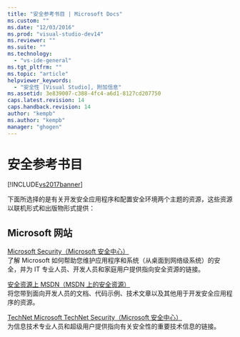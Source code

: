 ```yaml
---
title: "安全参考书目 | Microsoft Docs"
ms.custom: ""
ms.date: "12/03/2016"
ms.prod: "visual-studio-dev14"
ms.reviewer: ""
ms.suite: ""
ms.technology: 
  - "vs-ide-general"
ms.tgt_pltfrm: ""
ms.topic: "article"
helpviewer_keywords: 
  - "安全性 [Visual Studio], 附加信息"
ms.assetid: 3e839007-c388-4fc4-a6d1-8127cd207750
caps.latest.revision: 14
caps.handback.revision: 14
author: "kempb"
ms.author: "kempb"
manager: "ghogen"
---
```

# 安全参考书目
[!INCLUDE[vs2017banner](../code-quality/includes/vs2017banner.md)]

下面所选择的是有关开发安全应用程序和配置安全环境两个主题的资源，这些资源以联机形式和出版物形式提供：  
  
## Microsoft 网站  
 [Microsoft Security（Microsoft 安全中心）](http://go.microsoft.com/fwlink/?LinkId=55529)  
 了解 Microsoft 如何帮助您维护应用程序和系统（从桌面到网络级系统）的安全，并为 IT 专业人员、开发人员和家庭用户提供指向安全资源的链接。  
  
 [安全资源上 MSDN（MSDN 上的安全资源）](http://go.microsoft.com/fwlink/?LinkID=25440)  
 将您带到面向开发人员的文档、代码示例、技术文章以及其他用于开发安全应用程序的资源。  
  
 [TechNet Microsoft TechNet Security（Microsoft 安全中心）](http://go.microsoft.com/fwlink/?LinkId=67991)  
 为信息技术专业人员和超级用户提供指向有关安全性的重要技术信息的链接。